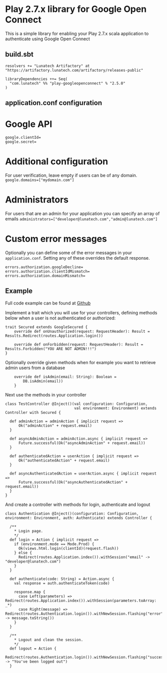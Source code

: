 Play 2.7.x library for Google Open Connect
==========================================

This is a simple library for enabling your Play 2.7.x scala application to authenticate using Google Open Connect

build.sbt
---------
```
resolvers += "Lunatech Artifactory" at "https://artifactory.lunatech.com/artifactory/releases-public"

libraryDependencies ++= Seq(
  "com.lunatech" %% "play-googleopenconnect" % "2.5.0"
)
```

application.conf configuration
------------------------------

# Google API
```
google.clientId=
google.secret=
```

# Additional configuration
For user verification, leave empty if users can be of any domain.  
`google.domains=["mydomain.com"]`

# Administrators
For users that are an admin for your application you can specify an array of emails
`administrators=["developer@lunatech.com","admin@lunatech.com"]`

# Custom error messages
Optionally you can define some of the error messages in your `application.conf`. Setting any of these overrides the default response.  
```
errors.authorization.googleDecline=
errors.authorization.clientIdMismatch=
errors.authorization.domainMismatch=
```

Example
-------
Full code example can be found at [Github](https://github.com/lunatech-labs/lunatech-kitchen-sink)

Implement a trait which you will use for your controllers, defining methods below when a user is not authenticated or authorized:
```
trait Secured extends GoogleSecured {
    override def onUnauthorized(request: RequestHeader): Result = Results.Redirect(routes.Application.login())
   
    override def onForbidden(request: RequestHeader): Result = Results.Forbidden("YOU ARE NOT ADMIN!!!")
}
```

Optionally override given methods when for example you want to retrieve admin users from a database
```
    override def isAdmin(email: String): Boolean =
        DB.isAdmin(email))
    }
```

Next use the methods in your controller
```
class TestController @Inject()(val configuration: Configuration,
                               val environment: Environment) extends Controller with Secured {

  def adminAction = adminAction { implicit request =>
      Ok("adminAction" + request.email)
  }

  def asyncAdminAction = adminAction.async { implicit request =>
      Future.successful(Ok("asyncAdminAction" + request.email))
  }

  def authenticatedAction = userAction { implicit request =>
      Ok("authenticatedAction" + request.email)
  }

  def asyncAuthenticatedAction = userAction.async { implicit request =>
      Future.successful(Ok("asyncAuthenticatedAction" + request.email))
  }
}
```

And create a controller with methods for login, authenticate and logout
```
class Authentication @Inject()(configuration: Configuration, environment: Environment, auth: Authenticate) extends Controller {

  /**
    * Login page.
    */
  def login = Action { implicit request =>
    if (environment.mode == Mode.Prod) {
      Ok(views.html.login(clientId)(request.flash))
    } else {
      Redirect(routes.Application.index()).withSession("email" -> "developer@lunatech.com")
    }
  }

  def authenticate(code: String) = Action.async {
    val response = auth.authenticateToken(code)

    response.map {
      case Left(parameters) => Redirect(routes.Application.index()).withSession(parameters.toArray: _*)
      case Right(message) => Redirect(routes.Authentication.login()).withNewSession.flashing("error" -> message.toString())
    }
  }

  /**
    * Logout and clean the session.
    */
  def logout = Action {
    Redirect(routes.Authentication.login()).withNewSession.flashing("success" -> "You've been logged out")
  }
```
